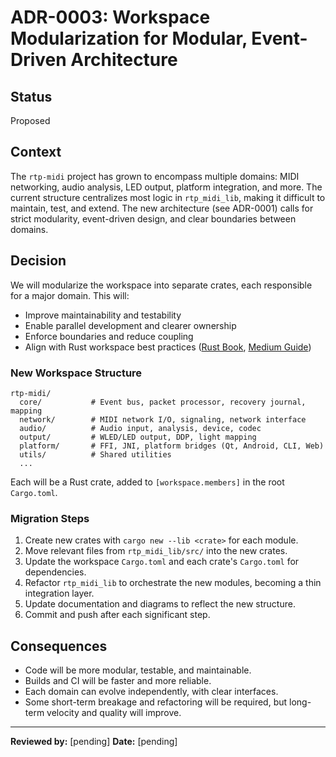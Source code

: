 # ADR-0003: Workspace Modularization for Modular, Event-Driven Architecture

## Status
Proposed

## Context
The `rtp-midi` project has grown to encompass multiple domains: MIDI networking, audio analysis, LED output, platform integration, and more. The current structure centralizes most logic in `rtp_midi_lib`, making it difficult to maintain, test, and extend. The new architecture (see ADR-0001) calls for strict modularity, event-driven design, and clear boundaries between domains.

## Decision
We will modularize the workspace into separate crates, each responsible for a major domain. This will:
- Improve maintainability and testability
- Enable parallel development and clearer ownership
- Enforce boundaries and reduce coupling
- Align with Rust workspace best practices ([Rust Book](https://doc.rust-lang.org/book/ch14-03-cargo-workspaces.html), [Medium Guide](https://medium.com/@aleksej.gudkov/rust-workspace-example-a-guide-to-managing-multi-crate-projects-82d318409260))

### New Workspace Structure
```
rtp-midi/
  core/           # Event bus, packet processor, recovery journal, mapping
  network/        # MIDI network I/O, signaling, network interface
  audio/          # Audio input, analysis, device, codec
  output/         # WLED/LED output, DDP, light mapping
  platform/       # FFI, JNI, platform bridges (Qt, Android, CLI, Web)
  utils/          # Shared utilities
  ...
```
Each will be a Rust crate, added to `[workspace.members]` in the root `Cargo.toml`.

### Migration Steps
1. Create new crates with `cargo new --lib <crate>` for each module.
2. Move relevant files from `rtp_midi_lib/src/` into the new crates.
3. Update the workspace `Cargo.toml` and each crate's `Cargo.toml` for dependencies.
4. Refactor `rtp_midi_lib` to orchestrate the new modules, becoming a thin integration layer.
5. Update documentation and diagrams to reflect the new structure.
6. Commit and push after each significant step.

## Consequences
- Code will be more modular, testable, and maintainable.
- Builds and CI will be faster and more reliable.
- Each domain can evolve independently, with clear interfaces.
- Some short-term breakage and refactoring will be required, but long-term velocity and quality will improve.

---
**Reviewed by:** [pending]
**Date:** [pending] 